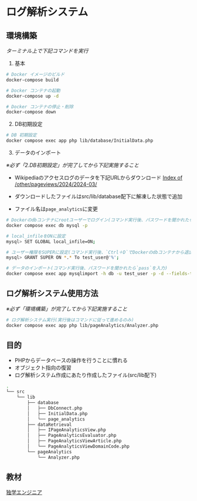 # ログ解析システム

## 環境構築

*ターミナル上で下記コマンドを実行*

1. 基本

```bash
# Docker イメージのビルド
docker-compose build

# Docker コンテナの起動
docker-compose up -d

# Docker コンテナの停止・削除
docker-compose down
```

2. DB初期設定

```bash
# DB 初期設定
docker compose exec app php lib/database/InitialData.php
```

3. データのインポート

*※必ず「2.DB初期設定」が完了してから下記実施すること*

* Wikipediaのアクセスログのデータを下記URLからダウンロード
[Index of /other/pageviews/2024/2024-03/](https://dumps.wikimedia.org/other/pageviews/2024/2024-03/)

* ダウンロードしたファイルはsrc/lib/database配下に解凍した状態で追加

* ファイル名は`page_analytics`に変更

```bash
# Dockerのdbコンテナにrootユーザーでログイン(コマンド実行後、パスワードを聞かれたら`pass`を入力)
docker compose exec db mysql -p

# local_infileをONに設定
mysql> SET GLOBAL local_infile=ON;

# ユーザー権限をSUPERに設定(コマンド実行後、`Ctrl＋D`でDockerのdbコンテナから退出)
mysql> GRANT SUPER ON *.* To test_user@'%';

# データのインポート(コマンド実行後、パスワードを聞かれたら`pass`を入力)
docker compose exec app mysqlimport -h db -u test_user -p -d --fields-terminated-by=' ' --local test_database lib/database/page_analytics
```

## ログ解析システム使用方法

*※必ず「環境構築」が完了してから下記実施すること*

```bash
# ログ解析システム実行(実行後はコマンドに従って進めるのみ)
docker compose exec app php lib/pageAnalytics/Analyzer.php
```

## 目的

* PHPからデータベースの操作を行うことに慣れる
* オブジェクト指向の復習
* ログ解析システム作成にあたり作成したファイル(src/lib配下)
```bash
.
└── src
    └── lib
        ├── database
        │   ├── DbConnect.php
        │   ├── InitialData.php
        │   └── page_analytics
        ├── dataRetrieval
        │   ├── IPageAnalyticsView.php
        │   ├── PageAnalyticsEvaluator.php
        │   ├── PageAnalyticsViewArticle.php
        │   └── PageAnalyticsViewDomainCode.php
        └── pageAnalytics
            └── Analyzer.php
```

## 教材

[独学エンジニア](https://dokugaku-engineer.com/)

